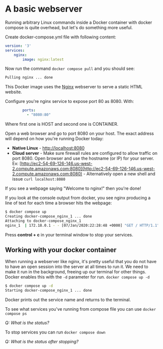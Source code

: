 # A basic webserver

Running arbitrary Linux commands inside a Docker container with docker compose is quite overhead, but let's do something more useful.

Create docker-compose.yml file with following content:
```yml
version: '3'
services:
    nginx:
        image: nginx:latest
```

Now run the command `docker compose pull` and you should see:
```bash
Pulling nginx ... done
```
This Docker image uses the [Nginx](http://nginx.org/) webserver to serve a static HTML website.

Configure you're nginx service to expose port 80 as 8080.
With: 
```yml
        ports: 
          - "8080:80"
```

Where first one is HOST and second one is CONTAINER.


Open a web browser and go to port 8080 on your host. The exact address will depend on how you're running Docker today:

* **Native Linux** - [http://localhost:8080](http://localhost:8080)
* **Cloud server** - Make sure firewall rules are configured to allow traffic on port 8080. Open browser and use the hostname (or IP) for your server.
Ex: [http://ec2-54-69-126-146.us-west-2.compute.amazonaws.com:8080](http://ec2-54-69-126-146.us-west-2.compute.amazonaws.com:8080) -
Alternatively open a new shell and issue `curl localhost:8080`

If you see a webpage saying "Welcome to nginx!" then you're done!

If you look at the console output from docker, you see nginx producing a line of text for each time a browser hits the webpage:

```bash
$ docker compose up
Creating docker-compose_nginx_1 ... done
Attaching to docker-compose_nginx_1
nginx_1  | 172.18.0.1 - - [07/Jan/2020:22:28:48 +0000] "GET / HTTP/1.1" 200 612 "-" "curl/7.58.0" "-"
```

Press **control + c** in your terminal window to stop your services.

## Working with your docker container

When running a webserver like nginx, it's pretty useful that you do not have to have an open session into the server at all times to run it.
We need to make it run in the background, freeing up our terminal for other things.
Docker enables this with the `-d` parameter for run.
`docker compose up -d`

```bash
$ docker compose up -d
Starting docker-compose_nginx_1 ... done
```

Docker prints out the service name and returns to the terminal.

To see what services you've running from compose file you can use `docker compose ps`

_*Q: What is the status?*_

To stop services you can run `docker compose down`

_*Q: What is the status after stopping?*_

